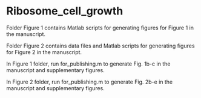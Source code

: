 # Ribosome_cell_growth

Folder Figure 1 contains Matlab scripts for generating figures for Figure 1 in the manuscript.

Folder Figure 2 contains data files and Matlab scripts for generating figures for Figure 2 in the manuscript.

In Figure 1 folder, run for_publishing.m to generate Fig. 1b-c in the manuscript and supplementary figures.

In Figure 2 folder, run for_publishing.m to generate Fig. 2b-e in the manuscript and supplementary figures.

 
 
